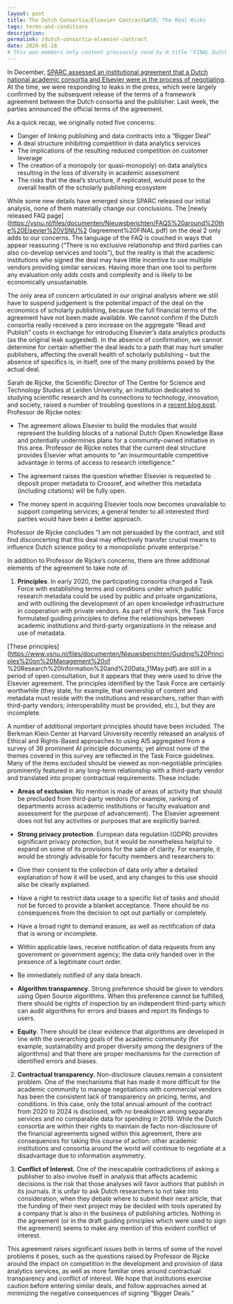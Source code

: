 ```yaml
---
layout: post
title: The Dutch Consortia/Elsevier Contract&#58; The Real Risks
tags: terms-and-conditions
description:
permalink: /dutch-consortia-elsevier-contract
date: 2020-05-28
# This was members only content previously send by H title "FINAL Dutch agreement commentary.pdf"
---
```


In December, [SPARC assessed an institutional agreement that a Dutch national academic consortia and Elsevier were in the process of negotiating](https://sparcopen.org/news/2019/leaked-dutch-contract-with-elsevier-raises-significant-alarm-bells/). At the time, we were responding to leaks in the press, which were largely confirmed by the subsequent release of the terms of a framework agreement between the Dutch consortia and the publisher. Last week, the parties announced the official terms of the agreement.

As a quick recap, we originally noted five concerns:

* Danger of linking publishing and data contracts into a “Bigger Deal”
* A deal structure inhibiting competition in data analytics services
* The implications of the resulting reduced competition on customer leverage
* The creation of a monopoly (or quasi-monopoly) on data analytics resulting in the
loss of diversity in academic assessment
* The risks that the deal’s structure, if replicated, would pose to the overall health of
the scholarly publishing ecosystem

While some new details have emerged since SPARC released our initial analysis, none of them materially change our conclusions. The [newly released FAQ page](https://vsnu.nl/files/documenten/Nieuwsberichten/FAQS%20around%20the%20Elsevier%20VSNU%2 0agreement%20FINAL.pdf) on the deal 2 only adds to our concerns. The language of the FAQ is couched in ways that appear reassuring (“There is no exclusive relationship and third parties can also co-develop services and tools”), but the reality is that the academic institutions who signed the deal may have little incentive to use multiple vendors providing similar services. Having more than one tool to perform any evaluation only adds costs and complexity and is likely to be economically unsustainable.

The only area of concern articulated in our original analysis where we still have to suspend judgement is the potential impact of the deal on the economics of scholarly publishing, because the full financial terms of the agreement have not been made available. We cannot confirm if the Dutch consortia really received a zero increase on the aggregate “Read and Publish” costs in exchange for introducing Elsevier’s data analytics products (as the original leak suggested). In the absence of confirmation, we cannot determine for certain whether the deal leads to a path that may hurt smaller publishers, affecting the overall health of scholarly publishing – but the absence of specifics is, in itself, one of the many problems posed by the actual deal.

Sarah de Rijcke, the Scientific Director of The Centre for Science and Technology Studies at Leiden University, an institution dedicated to studying scientific research and its connections to technology, innovation, and society, raised a number of troubling questions in a [recent blog post](https://leidenmadtrics.nl/articles/s-de-rijcke-cwts-leidenuniv-nl). Professor de Rijcke notes:

* The agreement allows Elsevier to build the modules that would represent the building blocks of a national Dutch Open Knowledge Base and potentially undermines plans for a community-owned initiative in this area. Professor de Rijcke notes that the current deal structure provides Elsevier what amounts to “an insurmountable competitive advantage in terms of access to research intelligence.”

* The agreement raises the question whether Elsevier is requested to deposit proper metadata to Crossref, and whether this metadata (including citations) will be fully open.

* The money spent in acquiring Elsevier tools now becomes unavailable to support competing services; a general tender to all interested third parties would have been a better approach.

Professor de Rijcke concludes “I am not persuaded by the contract, and still find disconcerting that this deal may effectively transfer crucial means to influence Dutch science policy to a monopolistic private enterprise.”

In addition to Professor de Rijcke’s concerns, there are three additional elements of the agreement to take note of.

1. **Principles**. In early 2020, the participating consortia charged a Task Force with establishing terms and conditions under which public research metadata could be used by public and private organizations, and with outlining the development of an open knowledge infrastructure in cooperation with private vendors. As part of this work, the Task Force formulated guiding principles to define the relationships between academic institutions and third-party organizations in the release and use of metadata.

[These principles](https://www.vsnu.nl/files/documenten/Nieuwsberichten/Guiding%20Principles%20on%20Management%20of %20Research%20Information%20and%20Data_11May.pdf) are still in a period of open consultation, but it appears that they were used to drive the Elsevier agreement. The principles identified by the Task Force are certainly worthwhile (they state, for example, that ownership of content and metadata must reside with the institutions and researchers, rather than with third-party vendors; interoperability must be provided, etc.), but they are incomplete.

A number of additional important principles should have been included. The Berkman Klein Center at Harvard University recently released an analysis of Ethical and Rights-Based approaches to using AI5 aggregated from a survey of 36 prominent AI principle documents; yet almost none of the themes covered in this survey are reflected in the Task Force guidelines. Many of the items excluded should be viewed as non-negotiable principles prominently featured in any long-term relationship with a third-party vendor and translated into proper contractual requirements. These include:

 * **Areas of exclusion**. No mention is made of areas of activity that should be precluded from third-party vendors (for example, ranking of departments across academic institutions or faculty evaluation and assessment for the purpose of advancement). The Elsevier agreement does not list any activities or purposes that are explicitly barred.

 * **Strong privacy protection**. European data regulation (GDPR) provides significant privacy protection, but it would be nonetheless helpful to expand on some of its provisions for the sake of clarity. For example, it would be strongly advisable for faculty members and researchers to:

  * Give their consent to the collection of data only after a detailed explanation of how it will be used, and any changes to this use should also be clearly explained.

  * Have a right to restrict data usage to a specific list of tasks and should not be forced to provide a blanket acceptance. There should be no consequences from the decision to opt out partially or completely.

  * Have a broad right to demand erasure, as well as rectification of data that is wrong or incomplete.

  * Within applicable laws, receive notification of data requests from any government or government agency; the data only handed over in the presence of a legitimate court order.

  * Be immediately notified of any data breach.

 * **Algorithm transparency**. Strong preference should be given to vendors using Open Source algorithms. When this preference cannot be fulfilled, there should be rights of inspection by an independent third-party which can audit algorithms for errors and biases and report its findings to users.

 * **Equity**. There should be clear evidence that algorithms are developed in line with the overarching goals of the academic community (for example, sustainability and proper diversity among the designers of the algorithms) and that there are proper mechanisms for the correction of identified errors and biases.

2. **Contractual transparency.** Non-disclosure clauses remain a consistent problem. One of the mechanisms that has made it more difficult for the academic community to manage negotiations with commercial vendors has been the consistent lack of transparency on pricing, terms, and conditions. In this case, only the total annual amount of the contract from 2020 to 2024 is disclosed, with no breakdown among separate services and no comparable data for spending in 2019. While the Dutch consortia are within their rights to maintain de facto non-disclosure of the financial agreements signed within this agreement, there are consequences for taking this course of action: other academic institutions and consortia around the world will continue to negotiate at a disadvantage due to information asymmetry.

3. **Conflict of Interest.** One of the inescapable contradictions of asking a publisher to also involve itself in analysis that affects academic decisions is the risk that those analyses will favor authors that publish in its journals. It is unfair to ask Dutch researchers to not take into consideration, when they debate where to submit their next article, that the funding of their next project may be decided with tools operated by a company that is also in the business of publishing articles. Nothing in the agreement (or in the draft guiding principles which were used to sign the agreement) seems to make any mention of this evident conflict of interest.

This agreement raises significant issues both in terms of some of the novel problems it poses, such as the questions raised by Professor de Rijcke around the impact on competition in the development and provision of data analytics services, as well as more familiar ones around contractual transparency and conflict of interest. We hope that institutions exercise caution before entering similar deals, and follow approaches aimed at minimizing the negative consequences of signing “Bigger Deals.”
